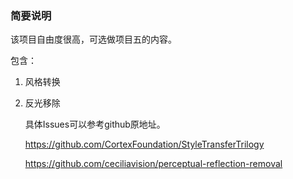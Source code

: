 ### 简要说明

该项目自由度很高，可选做项目五的内容。

包含：

1. 风格转换

2. 反光移除

   具体Issues可以参考github原地址。

    https://github.com/CortexFoundation/StyleTransferTrilogy 

    https://github.com/ceciliavision/perceptual-reflection-removal 

